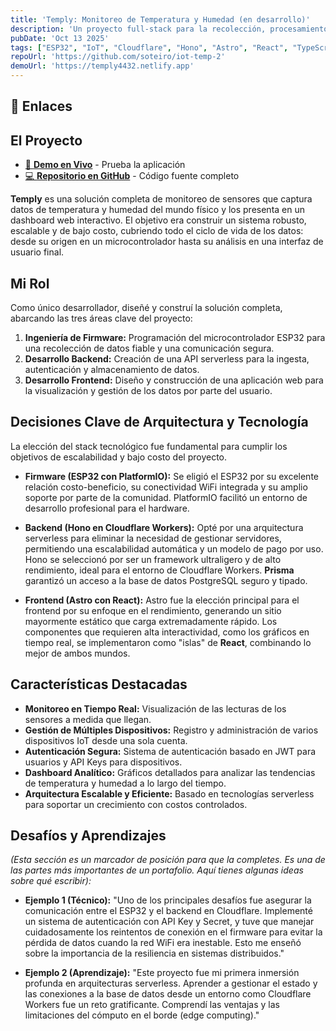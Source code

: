```yaml
---
title: 'Temply: Monitoreo de Temperatura y Humedad (en desarrollo)'
description: 'Un proyecto full-stack para la recolección, procesamiento y visualización de datos de sensores IoT en tiempo real, desde el firmware en un ESP32 hasta un dashboard web serverless.'
pubDate: 'Oct 13 2025'
tags: ["ESP32", "IoT", "Cloudflare", "Hono", "Astro", "React", "TypeScript", "PostgreSQL", "Prisma", "PlatformIO"]
repoUrl: 'https://github.com/soteiro/iot-temp-2'
demoUrl: 'https://temply4432.netlify.app'
---
```


## 🔗 Enlaces


## El Proyecto
<ul>
	<li>
		<a href="https://temply4432.netlify.app" target="_blank" rel="noopener noreferrer">🚀 <strong>Demo en Vivo</strong></a> - Prueba la aplicación
	</li>
	<li>
		<a href="https://github.com/soteiro/iot-temp-2" target="_blank" rel="noopener noreferrer">💻 <strong>Repositorio en GitHub</strong></a> - Código fuente completo
	</li>
</ul>

**Temply** es una solución completa de monitoreo de sensores que captura datos de temperatura y humedad del mundo físico y los presenta en un dashboard web interactivo. El objetivo era construir un sistema robusto, escalable y de bajo costo, cubriendo todo el ciclo de vida de los datos: desde su origen en un microcontrolador hasta su análisis en una interfaz de usuario final.

## Mi Rol

Como único desarrollador, diseñé y construí la solución completa, abarcando las tres áreas clave del proyecto:

1.  **Ingeniería de Firmware:** Programación del microcontrolador ESP32 para una recolección de datos fiable y una comunicación segura.
2.  **Desarrollo Backend:** Creación de una API serverless para la ingesta, autenticación y almacenamiento de datos.
3.  **Desarrollo Frontend:** Diseño y construcción de una aplicación web para la visualización y gestión de los datos por parte del usuario.

## Decisiones Clave de Arquitectura y Tecnología

La elección del stack tecnológico fue fundamental para cumplir los objetivos de escalabilidad y bajo costo del proyecto.

-   **Firmware (ESP32 con PlatformIO):** Se eligió el ESP32 por su excelente relación costo-beneficio, su conectividad WiFi integrada y su amplio soporte por parte de la comunidad. PlatformIO facilitó un entorno de desarrollo profesional para el hardware.

-   **Backend (Hono en Cloudflare Workers):** Opté por una arquitectura serverless para eliminar la necesidad de gestionar servidores, permitiendo una escalabilidad automática y un modelo de pago por uso. Hono se seleccionó por ser un framework ultraligero y de alto rendimiento, ideal para el entorno de Cloudflare Workers. **Prisma** garantizó un acceso a la base de datos PostgreSQL seguro y tipado.

-   **Frontend (Astro con React):** Astro fue la elección principal para el frontend por su enfoque en el rendimiento, generando un sitio mayormente estático que carga extremadamente rápido. Los componentes que requieren alta interactividad, como los gráficos en tiempo real, se implementaron como "islas" de **React**, combinando lo mejor de ambos mundos.

## Características Destacadas

-   **Monitoreo en Tiempo Real:** Visualización de las lecturas de los sensores a medida que llegan.
-   **Gestión de Múltiples Dispositivos:** Registro y administración de varios dispositivos IoT desde una sola cuenta.
-   **Autenticación Segura:** Sistema de autenticación basado en JWT para usuarios y API Keys para dispositivos.
-   **Dashboard Analítico:** Gráficos detallados para analizar las tendencias de temperatura y humedad a lo largo del tiempo.
-   **Arquitectura Escalable y Eficiente:** Basado en tecnologías serverless para soportar un crecimiento con costos controlados.

## Desafíos y Aprendizajes

*(Esta sección es un marcador de posición para que la completes. Es una de las partes más importantes de un portafolio. Aquí tienes algunas ideas sobre qué escribir):*

*   **Ejemplo 1 (Técnico):** "Uno de los principales desafíos fue asegurar la comunicación entre el ESP32 y el backend en Cloudflare. Implementé un sistema de autenticación con API Key y Secret, y tuve que manejar cuidadosamente los reintentos de conexión en el firmware para evitar la pérdida de datos cuando la red WiFi era inestable. Esto me enseñó sobre la importancia de la resiliencia en sistemas distribuidos."

*   **Ejemplo 2 (Aprendizaje):** "Este proyecto fue mi primera inmersión profunda en arquitecturas serverless. Aprender a gestionar el estado y las conexiones a la base de datos desde un entorno como Cloudflare Workers fue un reto gratificante. Comprendí las ventajas y las limitaciones del cómputo en el borde (edge computing)."
